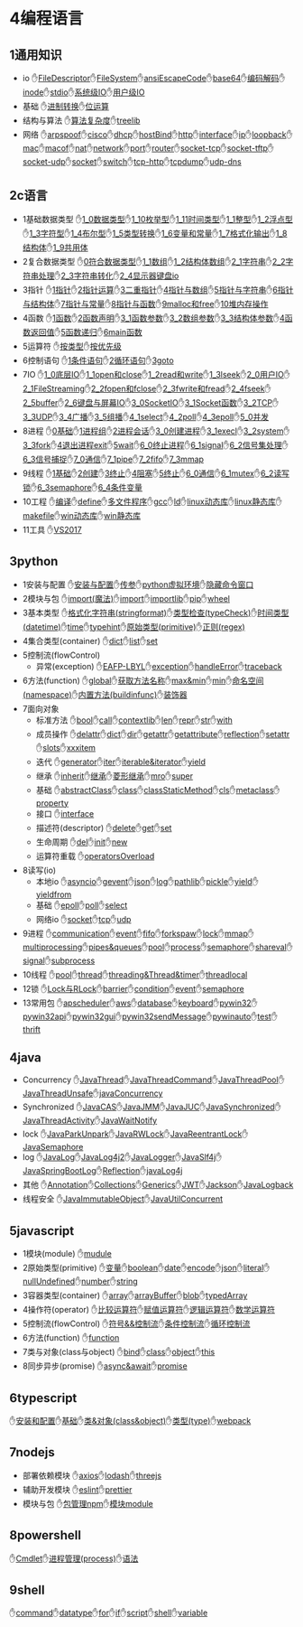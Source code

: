 # 4编程语言
## 1通用知识
- io ✋[FileDescriptor](/4编程语言/1通用知识/io/FileDescriptor.md)✋[FileSystem](/4编程语言/1通用知识/io/FileSystem.md)✋[ansiEscapeCode](/4编程语言/1通用知识/io/ansiEscapeCode.md)✋[base64](/4编程语言/1通用知识/io/base64.md)✋[编码解码](/4编程语言/1通用知识/io/编码解码.md)✋[inode](/4编程语言/1通用知识/io/inode.md)✋[stdio](/4编程语言/1通用知识/io/stdio.md)✋[系统级IO](/4编程语言/1通用知识/io/系统级IO.md)✋[用户级IO](/4编程语言/1通用知识/io/用户级IO.md)
- 基础 ✋[进制转换](/4编程语言/1通用知识/基础/进制转换.md)✋[位运算](/4编程语言/1通用知识/基础/位运算.md)
- 结构与算法 ✋[算法复杂度](/4编程语言/1通用知识/结构与算法/算法复杂度.md)✋[treelib](/4编程语言/1通用知识/结构与算法/treelib.md)
- 网络 ✋[arpspoof](/4编程语言/1通用知识/网络/arpspoof.md)✋[cisco](/4编程语言/1通用知识/网络/cisco.md)✋[dhcp](/4编程语言/1通用知识/网络/dhcp.md)✋[hostBind](/4编程语言/1通用知识/网络/hostBind.md)✋[http](/4编程语言/1通用知识/网络/http.md)✋[interface](/4编程语言/1通用知识/网络/interface.md)✋[ip](/4编程语言/1通用知识/网络/ip.md)✋[loopback](/4编程语言/1通用知识/网络/loopback.md)✋[mac](/4编程语言/1通用知识/网络/mac.md)✋[macof](/4编程语言/1通用知识/网络/macof.md)✋[nat](/4编程语言/1通用知识/网络/nat.md)✋[network](/4编程语言/1通用知识/网络/network.md)✋[port](/4编程语言/1通用知识/网络/port.md)✋[router](/4编程语言/1通用知识/网络/router.md)✋[socket-tcp](/4编程语言/1通用知识/网络/socket-tcp.md)✋[socket-tftp](/4编程语言/1通用知识/网络/socket-tftp.md)✋[socket-udp](/4编程语言/1通用知识/网络/socket-udp.md)✋[socket](/4编程语言/1通用知识/网络/socket.md)✋[switch](/4编程语言/1通用知识/网络/switch.md)✋[tcp-http](/4编程语言/1通用知识/网络/tcp-http.md)✋[tcpdump](/4编程语言/1通用知识/网络/tcpdump.md)✋[udp-dns](/4编程语言/1通用知识/网络/udp-dns.md)
## 2c语言
- 1基础数据类型 ✋[1_0数据类型](/4编程语言/2c语言/1基础数据类型/1_0数据类型.md)✋[1_10枚举型](/4编程语言/2c语言/1基础数据类型/1_10枚举型.md)✋[1_11时间类型](/4编程语言/2c语言/1基础数据类型/1_11时间类型.md)✋[1_1整型](/4编程语言/2c语言/1基础数据类型/1_1整型.md)✋[1_2浮点型](/4编程语言/2c语言/1基础数据类型/1_2浮点型.md)✋[1_3字符型](/4编程语言/2c语言/1基础数据类型/1_3字符型.md)✋[1_4布尔型](/4编程语言/2c语言/1基础数据类型/1_4布尔型.md)✋[1_5类型转换](/4编程语言/2c语言/1基础数据类型/1_5类型转换.md)✋[1_6变量和常量](/4编程语言/2c语言/1基础数据类型/1_6变量和常量.md)✋[1_7格式化输出](/4编程语言/2c语言/1基础数据类型/1_7格式化输出.md)✋[1_8结构体](/4编程语言/2c语言/1基础数据类型/1_8结构体.md)✋[1_9共用体](/4编程语言/2c语言/1基础数据类型/1_9共用体.md)
- 2复合数据类型 ✋[0符合数据类型](/4编程语言/2c语言/2复合数据类型/0符合数据类型.md)✋[1_1数组](/4编程语言/2c语言/2复合数据类型/1_1数组.md)✋[1_2结构体数组](/4编程语言/2c语言/2复合数据类型/1_2结构体数组.md)✋[2_1字符串](/4编程语言/2c语言/2复合数据类型/2_1字符串.md)✋[2_2字符串处理](/4编程语言/2c语言/2复合数据类型/2_2字符串处理.md)✋[2_3字符串转化](/4编程语言/2c语言/2复合数据类型/2_3字符串转化.md)✋[2_4显示器键盘io](/4编程语言/2c语言/2复合数据类型/2_4显示器键盘io.md)
- 3指针 ✋[1指针](/4编程语言/2c语言/3指针/1指针.md)✋[2指针运算](/4编程语言/2c语言/3指针/2指针运算.md)✋[3二重指针](/4编程语言/2c语言/3指针/3二重指针.md)✋[4指针与数组](/4编程语言/2c语言/3指针/4指针与数组.md)✋[5指针与字符串](/4编程语言/2c语言/3指针/5指针与字符串.md)✋[6指针与结构体](/4编程语言/2c语言/3指针/6指针与结构体.md)✋[7指针与常量](/4编程语言/2c语言/3指针/7指针与常量.md)✋[8指针与函数](/4编程语言/2c语言/3指针/8指针与函数.md)✋[9malloc和free](/4编程语言/2c语言/3指针/9malloc和free.md)✋[10堆内存操作](/4编程语言/2c语言/3指针/10堆内存操作.md)
- 4函数 ✋[1函数](/4编程语言/2c语言/4函数/1函数.md)✋[2函数声明](/4编程语言/2c语言/4函数/2函数声明.md)✋[3_1函数参数](/4编程语言/2c语言/4函数/3_1函数参数.md)✋[3_2数组参数](/4编程语言/2c语言/4函数/3_2数组参数.md)✋[3_3结构体参数](/4编程语言/2c语言/4函数/3_3结构体参数.md)✋[4函数返回值](/4编程语言/2c语言/4函数/4函数返回值.md)✋[5函数递归](/4编程语言/2c语言/4函数/5函数递归.md)✋[6main函数](/4编程语言/2c语言/4函数/6main函数.md)
- 5运算符 ✋[按类型](/4编程语言/2c语言/5运算符/按类型.md)✋[按优先级](/4编程语言/2c语言/5运算符/按优先级.md)
- 6控制语句 ✋[1条件语句](/4编程语言/2c语言/6控制语句/1条件语句.md)✋[2循环语句](/4编程语言/2c语言/6控制语句/2循环语句.md)✋[3goto](/4编程语言/2c语言/6控制语句/3goto.md)
- 7IO ✋[1_0底层IO](/4编程语言/2c语言/7IO/1_0底层IO.md)✋[1_1open和close](/4编程语言/2c语言/7IO/1_1open和close.md)✋[1_2read和write](/4编程语言/2c语言/7IO/1_2read和write.md)✋[1_3lseek](/4编程语言/2c语言/7IO/1_3lseek.md)✋[2_0用户IO](/4编程语言/2c语言/7IO/2_0用户IO.md)✋[2_1FileStreaming](/4编程语言/2c语言/7IO/2_1FileStreaming.md)✋[2_2fopen和fclose](/4编程语言/2c语言/7IO/2_2fopen和fclose.md)✋[2_3fwrite和fread](/4编程语言/2c语言/7IO/2_3fwrite和fread.md)✋[2_4fseek](/4编程语言/2c语言/7IO/2_4fseek.md)✋[2_5buffer](/4编程语言/2c语言/7IO/2_5buffer.md)✋[2_6键盘与屏幕IO](/4编程语言/2c语言/7IO/2_6键盘与屏幕IO.md)✋[3_0SocketIO](/4编程语言/2c语言/7IO/3_0SocketIO.md)✋[3_1Socket函数](/4编程语言/2c语言/7IO/3_1Socket函数.md)✋[3_2TCP](/4编程语言/2c语言/7IO/3_2TCP.md)✋[3_3UDP](/4编程语言/2c语言/7IO/3_3UDP.md)✋[3_4广播](/4编程语言/2c语言/7IO/3_4广播.md)✋[3_5组播](/4编程语言/2c语言/7IO/3_5组播.md)✋[4_1select](/4编程语言/2c语言/7IO/4_1select.md)✋[4_2poll](/4编程语言/2c语言/7IO/4_2poll.md)✋[4_3epoll](/4编程语言/2c语言/7IO/4_3epoll.md)✋[5_0并发](/4编程语言/2c语言/7IO/5_0并发.md)
- 8进程 ✋[0基础](/4编程语言/2c语言/8进程/0基础.md)✋[1进程组](/4编程语言/2c语言/8进程/1进程组.md)✋[2进程会话](/4编程语言/2c语言/8进程/2进程会话.md)✋[3_0创建进程](/4编程语言/2c语言/8进程/3_0创建进程.md)✋[3_1execl](/4编程语言/2c语言/8进程/3_1execl.md)✋[3_2system](/4编程语言/2c语言/8进程/3_2system.md)✋[3_3fork](/4编程语言/2c语言/8进程/3_3fork.md)✋[4退出进程exit](/4编程语言/2c语言/8进程/4退出进程exit.md)✋[5wait](/4编程语言/2c语言/8进程/5wait.md)✋[6_0终止进程](/4编程语言/2c语言/8进程/6_0终止进程.md)✋[6_1signal](/4编程语言/2c语言/8进程/6_1signal.md)✋[6_2信号集处理](/4编程语言/2c语言/8进程/6_2信号集处理.md)✋[6_3信号捕捉](/4编程语言/2c语言/8进程/6_3信号捕捉.md)✋[7_0通信](/4编程语言/2c语言/8进程/7_0通信.md)✋[7_1pipe](/4编程语言/2c语言/8进程/7_1pipe.md)✋[7_2fifo](/4编程语言/2c语言/8进程/7_2fifo.md)✋[7_3mmap](/4编程语言/2c语言/8进程/7_3mmap.md)
- 9线程 ✋[1基础](/4编程语言/2c语言/9线程/1基础.md)✋[2创建](/4编程语言/2c语言/9线程/2创建.md)✋[3终止](/4编程语言/2c语言/9线程/3终止.md)✋[4阻塞](/4编程语言/2c语言/9线程/4阻塞.md)✋[5终止](/4编程语言/2c语言/9线程/5终止.md)✋[6_0通信](/4编程语言/2c语言/9线程/6_0通信.md)✋[6_1mutex](/4编程语言/2c语言/9线程/6_1mutex.md)✋[6_2读写锁](/4编程语言/2c语言/9线程/6_2读写锁.md)✋[6_3semaphore](/4编程语言/2c语言/9线程/6_3semaphore.md)✋[6_4条件变量](/4编程语言/2c语言/9线程/6_4条件变量.md)
- 10工程 ✋[编译](/4编程语言/2c语言/10工程/编译.md)✋[define](/4编程语言/2c语言/10工程/define.md)✋[多文件程序](/4编程语言/2c语言/10工程/多文件程序.md)✋[gcc](/4编程语言/2c语言/10工程/gcc.md)✋[ld](/4编程语言/2c语言/10工程/ld.md)✋[linux动态库](/4编程语言/2c语言/10工程/linux动态库.md)✋[linux静态库](/4编程语言/2c语言/10工程/linux静态库.md)✋[makefile](/4编程语言/2c语言/10工程/makefile.md)✋[win动态库](/4编程语言/2c语言/10工程/win动态库.md)✋[win静态库](/4编程语言/2c语言/10工程/win静态库.md)
- 11工具 ✋[VS2017](/4编程语言/2c语言/11工具/VS2017.md)
## 3python
- 1安装与配置 ✋[安装与配置](/4编程语言/3python/1安装与配置/安装与配置.md)✋[传参](/4编程语言/3python/1安装与配置/传参.md)✋[python虚拟环境](/4编程语言/3python/1安装与配置/python虚拟环境.md)✋[隐藏命令窗口](/4编程语言/3python/1安装与配置/隐藏命令窗口.md)
- 2模块与包 ✋[import(魔法)](/4编程语言/3python/2模块与包/import(魔法).md)✋[import](/4编程语言/3python/2模块与包/import.md)✋[importlib](/4编程语言/3python/2模块与包/importlib.md)✋[pip](/4编程语言/3python/2模块与包/pip.md)✋[wheel](/4编程语言/3python/2模块与包/wheel.md)
- 3基本类型 ✋[格式化字符串(stringformat)](/4编程语言/3python/3基本类型/格式化字符串(stringformat).md)✋[类型检查(typeCheck)](/4编程语言/3python/3基本类型/类型检查(typeCheck).md)✋[时间类型(datetime)](/4编程语言/3python/3基本类型/时间类型(datetime).md)✋[time](/4编程语言/3python/3基本类型/time.md)✋[typehint](/4编程语言/3python/3基本类型/typehint.md)✋[原始类型(primitive)](/4编程语言/3python/3基本类型/原始类型(primitive).md)✋[正则(regex)](/4编程语言/3python/3基本类型/正则(regex).md)
- 4集合类型(container) ✋[dict](/4编程语言/3python/4集合类型(container)/dict.md)✋[list](/4编程语言/3python/4集合类型(container)/list.md)✋[set](/4编程语言/3python/4集合类型(container)/set.md)
- 5控制流(flowControl)
	- 异常(exception) ✋[EAFP-LBYL](/4编程语言/3python/5控制流(flowControl)/异常(exception)/EAFP-LBYL.md)✋[exception](/4编程语言/3python/5控制流(flowControl)/异常(exception)/exception.md)✋[handleError](/4编程语言/3python/5控制流(flowControl)/异常(exception)/handleError.md)✋[traceback](/4编程语言/3python/5控制流(flowControl)/异常(exception)/traceback.md)
- 6方法(function) ✋[global](/4编程语言/3python/6方法(function)/global.md)✋[获取方法名称](/4编程语言/3python/6方法(function)/获取方法名称.md)✋[max&min](/4编程语言/3python/6方法(function)/max&min.md)✋[min](/4编程语言/3python/6方法(function)/min.md)✋[命名空间(namespace)](/4编程语言/3python/6方法(function)/命名空间(namespace).md)✋[内置方法(buildinfunc)](/4编程语言/3python/6方法(function)/内置方法(buildinfunc).md)✋[装饰器](/4编程语言/3python/6方法(function)/装饰器.md)
- 7面向对象
	- 标准方法 ✋[bool](/4编程语言/3python/7面向对象/标准方法/bool.md)✋[call](/4编程语言/3python/7面向对象/标准方法/call.md)✋[contextlib](/4编程语言/3python/7面向对象/标准方法/contextlib.md)✋[len](/4编程语言/3python/7面向对象/标准方法/len.md)✋[repr](/4编程语言/3python/7面向对象/标准方法/repr.md)✋[str](/4编程语言/3python/7面向对象/标准方法/str.md)✋[with](/4编程语言/3python/7面向对象/标准方法/with.md)
	- 成员操作 ✋[delattr](/4编程语言/3python/7面向对象/成员操作/delattr.md)✋[dict](/4编程语言/3python/7面向对象/成员操作/dict.md)✋[dir](/4编程语言/3python/7面向对象/成员操作/dir.md)✋[getattr](/4编程语言/3python/7面向对象/成员操作/getattr.md)✋[getattribute](/4编程语言/3python/7面向对象/成员操作/getattribute.md)✋[reflection](/4编程语言/3python/7面向对象/成员操作/reflection.md)✋[setattr](/4编程语言/3python/7面向对象/成员操作/setattr.md)✋[slots](/4编程语言/3python/7面向对象/成员操作/slots.md)✋[xxxitem](/4编程语言/3python/7面向对象/成员操作/xxxitem.md)
	- 迭代 ✋[generator](/4编程语言/3python/7面向对象/迭代/generator.md)✋[iter](/4编程语言/3python/7面向对象/迭代/iter.md)✋[iterable&iterator](/4编程语言/3python/7面向对象/迭代/iterable&iterator.md)✋[yield](/4编程语言/3python/7面向对象/迭代/yield.md)
	- 继承 ✋[inherit](/4编程语言/3python/7面向对象/继承/inherit.md)✋[继承](/4编程语言/3python/7面向对象/继承/继承.md)✋[菱形继承](/4编程语言/3python/7面向对象/继承/菱形继承.md)✋[mro](/4编程语言/3python/7面向对象/继承/mro.md)✋[super](/4编程语言/3python/7面向对象/继承/super.md)
	- 基础 ✋[abstractClass](/4编程语言/3python/7面向对象/基础/abstractClass.md)✋[class](/4编程语言/3python/7面向对象/基础/class.md)✋[classStaticMethod](/4编程语言/3python/7面向对象/基础/classStaticMethod.md)✋[cls](/4编程语言/3python/7面向对象/基础/cls.md)✋[metaclass](/4编程语言/3python/7面向对象/基础/metaclass.md)✋[property](/4编程语言/3python/7面向对象/基础/property.md)
	- 接口 ✋[interface](/4编程语言/3python/7面向对象/接口/interface.md)
	- 描述符(descriptor) ✋[delete](/4编程语言/3python/7面向对象/描述符(descriptor)/delete.md)✋[get](/4编程语言/3python/7面向对象/描述符(descriptor)/get.md)✋[set](/4编程语言/3python/7面向对象/描述符(descriptor)/set.md)
	- 生命周期 ✋[del](/4编程语言/3python/7面向对象/生命周期/del.md)✋[init](/4编程语言/3python/7面向对象/生命周期/init.md)✋[new](/4编程语言/3python/7面向对象/生命周期/new.md)
	- 运算符重载 ✋[operatorsOverload](/4编程语言/3python/7面向对象/运算符重载/operatorsOverload.md)
- 8读写(io)
	- 本地io ✋[asyncio](/4编程语言/3python/8读写(io)/本地io/asyncio.md)✋[gevent](/4编程语言/3python/8读写(io)/本地io/gevent.md)✋[json](/4编程语言/3python/8读写(io)/本地io/json.md)✋[log](/4编程语言/3python/8读写(io)/本地io/log.md)✋[pathlib](/4编程语言/3python/8读写(io)/本地io/pathlib.md)✋[pickle](/4编程语言/3python/8读写(io)/本地io/pickle.md)✋[yield](/4编程语言/3python/8读写(io)/本地io/yield.md)✋[yieldfrom](/4编程语言/3python/8读写(io)/本地io/yieldfrom.md)
	- 基础 ✋[epoll](/4编程语言/3python/8读写(io)/基础/epoll.md)✋[poll](/4编程语言/3python/8读写(io)/基础/poll.md)✋[select](/4编程语言/3python/8读写(io)/基础/select.md)
	- 网络io ✋[socket](/4编程语言/3python/8读写(io)/网络io/socket.md)✋[tcp](/4编程语言/3python/8读写(io)/网络io/tcp.md)✋[udp](/4编程语言/3python/8读写(io)/网络io/udp.md)
- 9进程 ✋[communication](/4编程语言/3python/9进程/communication.md)✋[event](/4编程语言/3python/9进程/event.md)✋[fifo](/4编程语言/3python/9进程/fifo.md)✋[forkspaw](/4编程语言/3python/9进程/forkspaw.md)✋[lock](/4编程语言/3python/9进程/lock.md)✋[mmap](/4编程语言/3python/9进程/mmap.md)✋[multiprocessing](/4编程语言/3python/9进程/multiprocessing.md)✋[pipes&queues](/4编程语言/3python/9进程/pipes&queues.md)✋[pool](/4编程语言/3python/9进程/pool.md)✋[process](/4编程语言/3python/9进程/process.md)✋[semaphore](/4编程语言/3python/9进程/semaphore.md)✋[shareval](/4编程语言/3python/9进程/shareval.md)✋[signal](/4编程语言/3python/9进程/signal.md)✋[subprocess](/4编程语言/3python/9进程/subprocess.md)
- 10线程 ✋[pool](/4编程语言/3python/10线程/pool.md)✋[thread](/4编程语言/3python/10线程/thread.md)✋[threading&Thread&timer](/4编程语言/3python/10线程/threading&Thread&timer.md)✋[threadlocal](/4编程语言/3python/10线程/threadlocal.md)
- 12锁 ✋[Lock与RLock](/4编程语言/3python/12锁/Lock与RLock.md)✋[barrier](/4编程语言/3python/12锁/barrier.md)✋[condition](/4编程语言/3python/12锁/condition.md)✋[event](/4编程语言/3python/12锁/event.md)✋[semaphore](/4编程语言/3python/12锁/semaphore.md)
- 13常用包 ✋[apscheduler](/4编程语言/3python/13常用包/apscheduler.md)✋[aws](/4编程语言/3python/13常用包/aws.md)✋[database](/4编程语言/3python/13常用包/database.md)✋[keyboard](/4编程语言/3python/13常用包/keyboard.md)✋[pywin32](/4编程语言/3python/13常用包/pywin32.md)✋[pywin32api](/4编程语言/3python/13常用包/pywin32api.md)✋[pywin32gui](/4编程语言/3python/13常用包/pywin32gui.md)✋[pywin32sendMessage](/4编程语言/3python/13常用包/pywin32sendMessage.md)✋[pywinauto](/4编程语言/3python/13常用包/pywinauto.md)✋[test](/4编程语言/3python/13常用包/test.md)✋[thrift](/4编程语言/3python/13常用包/thrift.md)
## 4java
- Concurrency ✋[JavaThread](/4编程语言/4java/Concurrency/JavaThread.md)✋[JavaThreadCommand](/4编程语言/4java/Concurrency/JavaThreadCommand.md)✋[JavaThreadPool](/4编程语言/4java/Concurrency/JavaThreadPool.md)✋[JavaThreadUnsafe](/4编程语言/4java/Concurrency/JavaThreadUnsafe.md)✋[javaConcurrency](/4编程语言/4java/Concurrency/javaConcurrency.md)
- Synchronized ✋[JavaCAS](/4编程语言/4java/Synchronized/JavaCAS.md)✋[JavaJMM](/4编程语言/4java/Synchronized/JavaJMM.md)✋[JavaJUC](/4编程语言/4java/Synchronized/JavaJUC.md)✋[JavaSynchronized](/4编程语言/4java/Synchronized/JavaSynchronized.md)✋[JavaThreadActivity](/4编程语言/4java/Synchronized/JavaThreadActivity.md)✋[JavaWaitNotify](/4编程语言/4java/Synchronized/JavaWaitNotify.md)
- lock ✋[JavaParkUnpark](/4编程语言/4java/lock/JavaParkUnpark.md)✋[JavaRWLock](/4编程语言/4java/lock/JavaRWLock.md)✋[JavaReentrantLock](/4编程语言/4java/lock/JavaReentrantLock.md)✋[JavaSemaphore](/4编程语言/4java/lock/JavaSemaphore.md)
- log ✋[JavaLog](/4编程语言/4java/log/JavaLog.md)✋[JavaLog4j2](/4编程语言/4java/log/JavaLog4j2.md)✋[JavaLogger](/4编程语言/4java/log/JavaLogger.md)✋[JavaSlf4j](/4编程语言/4java/log/JavaSlf4j.md)✋[JavaSpringBootLog](/4编程语言/4java/log/JavaSpringBootLog.md)✋[Reflection](/4编程语言/4java/log/Reflection.md)✋[javaLog4j](/4编程语言/4java/log/javaLog4j.md)
- 其他 ✋[Annotation](/4编程语言/4java/其他/Annotation.md)✋[Collections](/4编程语言/4java/其他/Collections.md)✋[Generics](/4编程语言/4java/其他/Generics.md)✋[JWT](/4编程语言/4java/其他/JWT.md)✋[Jackson](/4编程语言/4java/其他/Jackson.md)✋[JavaLogback](/4编程语言/4java/其他/JavaLogback.md)
- 线程安全 ✋[JavaImmutableObject](/4编程语言/4java/线程安全/JavaImmutableObject.md)✋[JavaUtilConcurrent](/4编程语言/4java/线程安全/JavaUtilConcurrent.md)
## 5javascript
- 1模块(module) ✋[mudule](/4编程语言/5javascript/1模块(module)/mudule.md)
- 2原始类型(primitive) ✋[变量](/4编程语言/5javascript/2原始类型(primitive)/变量.md)✋[boolean](/4编程语言/5javascript/2原始类型(primitive)/boolean.md)✋[date](/4编程语言/5javascript/2原始类型(primitive)/date.md)✋[encode](/4编程语言/5javascript/2原始类型(primitive)/encode.md)✋[json](/4编程语言/5javascript/2原始类型(primitive)/json.md)✋[literal](/4编程语言/5javascript/2原始类型(primitive)/literal.md)✋[nullUndefined](/4编程语言/5javascript/2原始类型(primitive)/nullUndefined.md)✋[number](/4编程语言/5javascript/2原始类型(primitive)/number.md)✋[string](/4编程语言/5javascript/2原始类型(primitive)/string.md)
- 3容器类型(container) ✋[array](/4编程语言/5javascript/3容器类型(container)/array.md)✋[arrayBuffer](/4编程语言/5javascript/3容器类型(container)/arrayBuffer.md)✋[blob](/4编程语言/5javascript/3容器类型(container)/blob.md)✋[typedArray](/4编程语言/5javascript/3容器类型(container)/typedArray.md)
- 4操作符(operator) ✋[比较运算符](/4编程语言/5javascript/4操作符(operator)/比较运算符.md)✋[赋值运算符](/4编程语言/5javascript/4操作符(operator)/赋值运算符.md)✋[逻辑运算符](/4编程语言/5javascript/4操作符(operator)/逻辑运算符.md)✋[数学运算符](/4编程语言/5javascript/4操作符(operator)/数学运算符.md)
- 5控制流(flowControl) ✋[符号&&控制流](/4编程语言/5javascript/5控制流(flowControl)/符号&&控制流.md)✋[条件控制流](/4编程语言/5javascript/5控制流(flowControl)/条件控制流.md)✋[循环控制流](/4编程语言/5javascript/5控制流(flowControl)/循环控制流.md)
- 6方法(function) ✋[function](/4编程语言/5javascript/6方法(function)/function.md)
- 7类与对象(class与object) ✋[bind](/4编程语言/5javascript/7类与对象(class与object)/bind.md)✋[class](/4编程语言/5javascript/7类与对象(class与object)/class.md)✋[object](/4编程语言/5javascript/7类与对象(class与object)/object.md)✋[this](/4编程语言/5javascript/7类与对象(class与object)/this.md)
- 8同步异步(promise) ✋[async&await](/4编程语言/5javascript/8同步异步(promise)/async&await.md)✋[promise](/4编程语言/5javascript/8同步异步(promise)/promise.md)
## 6typescript
✋[安装和配置](/4编程语言/6typescript/安装和配置.md)✋[基础](/4编程语言/6typescript/基础.md)✋[类&对象(class&object)](/4编程语言/6typescript/类&对象(class&object).md)✋[类型(type)](/4编程语言/6typescript/类型(type).md)✋[webpack](/4编程语言/6typescript/webpack.md)
## 7nodejs
- 部署依赖模块 ✋[axios](/4编程语言/7nodejs/部署依赖模块/axios.md)✋[lodash](/4编程语言/7nodejs/部署依赖模块/lodash.md)✋[threejs](/4编程语言/7nodejs/部署依赖模块/threejs.md)
- 辅助开发模块 ✋[eslint](/4编程语言/7nodejs/辅助开发模块/eslint.md)✋[prettier](/4编程语言/7nodejs/辅助开发模块/prettier.md)
- 模块与包 ✋[包管理npm](/4编程语言/7nodejs/模块与包/包管理npm.md)✋[模块module](/4编程语言/7nodejs/模块与包/模块module.md)
## 8powershell
✋[Cmdlet](/4编程语言/8powershell/Cmdlet.md)✋[进程管理(process)](/4编程语言/8powershell/进程管理(process).md)✋[语法](/4编程语言/8powershell/语法.md)
## 9shell
✋[command](/4编程语言/9shell/command.md)✋[datatype](/4编程语言/9shell/datatype.md)✋[for](/4编程语言/9shell/for.md)✋[if](/4编程语言/9shell/if.md)✋[script](/4编程语言/9shell/script.md)✋[shell](/4编程语言/9shell/shell.md)✋[variable](/4编程语言/9shell/variable.md)
